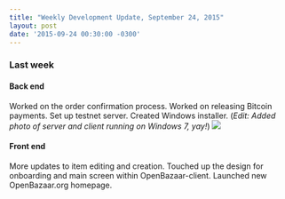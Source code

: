 ```yaml
---
title: "Weekly Development Update, September 24, 2015" 
layout: post
date: '2015-09-24 00:30:00 -0300'
---
```

        
### Last week

#### Back end

Worked on the order confirmation process. Worked on releasing Bitcoin payments. Set up testnet server. Created Windows installer. (_Edit: Added photo of server and client running on Windows 7, yay!_) ![](https://pbs.twimg.com/media/CPsZ4wtUcAAwpbc.png)

#### Front end

More updates to item editing and creation. Touched up the design for onboarding and main screen within OpenBazaar-client. Launched new OpenBazaar.org homepage.